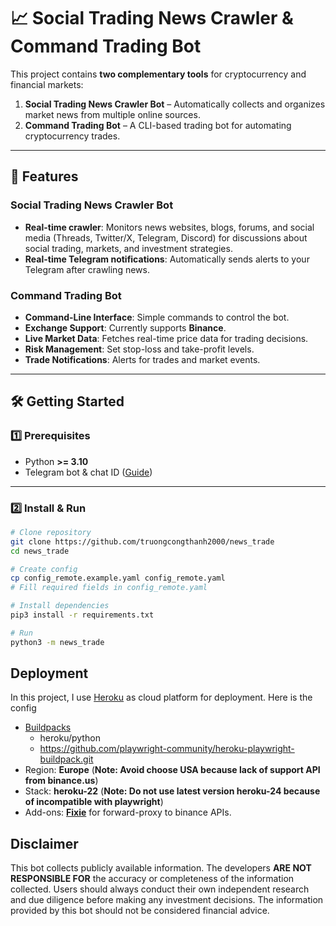 # 📈 Social Trading News Crawler & Command Trading Bot

This project contains **two complementary tools** for cryptocurrency and financial markets:

1. **Social Trading News Crawler Bot** – Automatically collects and organizes market news from multiple online sources.  
2. **Command Trading Bot** – A CLI-based trading bot for automating cryptocurrency trades.

---

## 🚀 Features

### **Social Trading News Crawler Bot**
- **Real-time crawler**: Monitors news websites, blogs, forums, and social media (Threads, Twitter/X, Telegram, Discord) for discussions about social trading, markets, and investment strategies.
- **Real-time Telegram notifications**: Automatically sends alerts to your Telegram after crawling news.

### **Command Trading Bot**
- **Command-Line Interface**: Simple commands to control the bot.
- **Exchange Support**: Currently supports **Binance**.
- **Live Market Data**: Fetches real-time price data for trading decisions.
- **Risk Management**: Set stop-loss and take-profit levels.
- **Trade Notifications**: Alerts for trades and market events.

---

## 🛠 Getting Started

### 1️⃣ Prerequisites
- Python **>= 3.10**
- Telegram bot & chat ID ([Guide](https://gist.github.com/nafiesl/4ad622f344cd1dc3bb1ecbe468ff9f8a))

---

### 2️⃣ Install & Run

```bash
# Clone repository
git clone https://github.com/truongcongthanh2000/news_trade
cd news_trade

# Create config
cp config_remote.example.yaml config_remote.yaml
# Fill required fields in config_remote.yaml

# Install dependencies
pip3 install -r requirements.txt

# Run
python3 -m news_trade
```

## Deployment
In this project, I use [Heroku](https://www.heroku.com/) as cloud platform for deployment. Here is the config 
- [Buildpacks](https://devcenter.heroku.com/articles/buildpacks)
    - heroku/python
    - https://github.com/playwright-community/heroku-playwright-buildpack.git
- Region: **Europe** (**Note: Avoid choose USA because lack of support API from binance.us**)
- Stack: **heroku-22** (**Note: Do not use latest version heroku-24 because of incompatible with playwright**)
- Add-ons: **[Fixie](https://elements.heroku.com/addons/fixie)** for forward-proxy to binance APIs.

## Disclaimer

This bot collects publicly available information. The developers **ARE NOT RESPONSIBLE FOR** the accuracy or completeness of the information collected. Users should always conduct their own independent research and due diligence before making any investment decisions. The information provided by this bot should not be considered financial advice.
